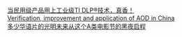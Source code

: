   
[当民用级产品用上工业级TI DLP®技术，真香！](http://www.dianyue.me/archives/834/o5dl650qhitntw0w/)  
[Verification, improvement and application of AOD in China](http://www.dianyue.me/archives/867/vflr5e6391xh66d4/)  
[多少华语片的光明未来从这个A类电影节的黑夜启程](http://www.dianyue.me/archives/813/0w4oe5bfvi2geg85/)